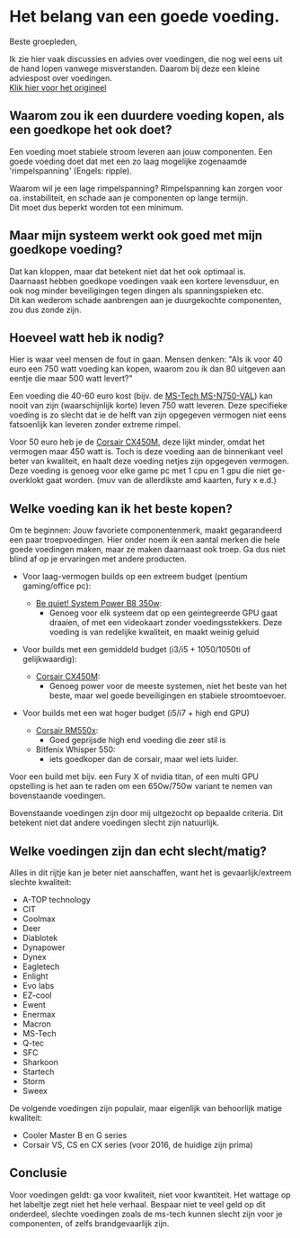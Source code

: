 # Het belang van een goede voeding.
 Beste groepleden,

Ik zie hier vaak discussies en advies over voedingen, die nog wel eens uit de hand lopen vanwege misverstanden. Daarom bij deze een kleine adviespost over voedingen.  
[Klik hier voor het origineel](https://www.facebook.com/groups/ikbenicthobbyist/permalink/779972605516173/)

## Waarom zou ik een duurdere voeding kopen, als een goedkope het ook doet?  
Een voeding moet stabiele stroom leveren aan jouw componenten.
Een goede voeding doet dat met een zo laag mogelijke zogenaamde 'rimpelspanning' (Engels: ripple).

Waarom wil je een lage rimpelspanning? Rimpelspanning kan zorgen voor oa. instabiliteit, en schade aan je componenten op lange termijn.  
Dit moet dus beperkt worden tot een minimum. 

## Maar mijn systeem werkt ook goed met mijn goedkope voeding? 
Dat kan kloppen, maar dat betekent niet dat het ook optimaal is.  
Daarnaast hebben goedkope voedingen vaak een kortere levensduur, en ook nog minder beveiligingen tegen dingen als spanningspieken etc.  
Dit kan wederom schade aanbrengen aan je duurgekochte componenten, zou dus zonde zijn.

## Hoeveel watt heb ik nodig?
Hier is waar veel mensen de fout in gaan. 
Mensen denken: "Als ik voor 40 euro een 750 watt voeding kan kopen, waarom zou ik dan 80 uitgeven aan eentje die maar 500 watt levert?"

Een voeding die 40-60 euro kost (bijv. de [MS-Tech MS-N750-VAL](https://tweakers.net/pricewatch/289984/ms-tech-ms-n750-val.html)) kan nooit van zijn (waarschijnlijk korte) leven 750 watt leveren. Deze specifieke voeding is zo slecht dat ie de helft van zijn opgegeven vermogen niet eens fatsoenlijk kan leveren zonder extreme rimpel.

Voor 50 euro heb je de [Corsair CX450M](https://tweakers.net/pricewatch/486667/corsair-cx450m.html), deze lijkt minder, omdat het vermogen maar 450 watt is.
Toch is deze voeding aan de binnenkant veel beter van kwaliteit, en haalt deze voeding netjes zijn opgegeven vermogen.
Deze voeding is genoeg voor elke game pc met 1 cpu en 1 gpu die niet ge-overklokt gaat worden. (muv van de allerdikste amd kaarten, fury x e.d.)

## Welke voeding kan ik het beste kopen?
 Om te beginnen: Jouw favoriete componentenmerk, maakt gegarandeerd een paar troepvoedingen. 
Hier onder noem ik een aantal merken die hele goede voedingen maken, maar ze maken daarnaast ook troep.
Ga dus niet blind af op je ervaringen met andere producten.

- Voor laag-vermogen builds op een extreem budget (pentium gaming/office pc):
  - [Be quiet! System Power B8 350w](https://tweakers.net/pricewatch/483269/be-quiet!-system-power-b8-350w.html): 
      - Genoeg voor elk systeem dat op een geintegreerde GPU gaat draaien, of met een videokaart zonder voedingsstekkers. 
  Deze voeding is van redelijke kwaliteit, en maakt weinig geluid

- Voor builds met een gemiddeld budget (i3/i5 + 1050/1050ti of gelijkwaardig):
  - [Corsair CX450M](https://tweakers.net/pricewatch/486667/corsair-cx450m.html): 
    - Genoeg power voor de meeste systemen, niet het beste van het beste, maar wel goede beveiligingen en stabiele stroomtoevoer.

- Voor builds met een wat hoger budget (i5/i7 + high end GPU)
  - [Corsair RM550x](https://tweakers.net/pricewatch/463791/corsair-rm550x.html):
    - Goed geprijsde high end voeding die zeer stil is
  - Bitfenix Whisper 550: 
    - iets goedkoper dan de corsair, maar wel iets luider.

Voor een build met bijv. een Fury X of nvidia titan, of een multi GPU opstelling is het aan te raden om een 650w/750w variant te nemen van bovenstaande voedingen.

Bovenstaande voedingen zijn door mij uitgezocht op bepaalde criteria. Dit betekent niet dat andere voedingen slecht zijn natuurlijk.

## Welke voedingen zijn dan echt slecht/matig?
Alles in dit rijtje kan je beter niet aanschaffen, want het is gevaarlijk/extreem slechte kwaliteit:
- A-TOP technology
- CIT
- Coolmax
- Deer
- Diablotek
- Dynapower
- Dynex
- Eagletech
- Enlight
- Evo labs
- EZ-cool
- Ewent
- Enermax
- Macron
- MS-Tech
- Q-tec
- SFC
- Sharkoon
- Startech
- Storm
- Sweex

De volgende voedingen zijn populair, maar eigenlijk van behoorlijk matige kwaliteit:
- Cooler Master B en G series
- Corsair VS, CS en CX series (voor 2016, de huidige zijn prima) 

## Conclusie
Voor voedingen geldt: ga voor kwaliteit, niet voor kwantiteit.
Het wattage op het labeltje zegt niet het hele verhaal.
Bespaar niet te veel geld op dit onderdeel, slechte voedingen zoals de ms-tech kunnen slecht zijn voor je componenten, of zelfs brandgevaarlijk zijn.
